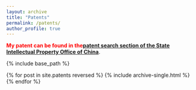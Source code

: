 ```yaml
---
layout: archive
title: "Patents"
permalink: /patents/
author_profile: true
---
```


<font color="#FF0000"><strong>My patent can be found in the</strong></font><a href="https://pss-system.cponline.cnipa.gov.cn/conventionalSearch" target="_blank"><strong>patent search section of the State Intellectual Property Office of China</strong></a>.

{% include base_path %}

{% for post in site.patents reversed %}
  {% include archive-single.html %}
{% endfor %}
